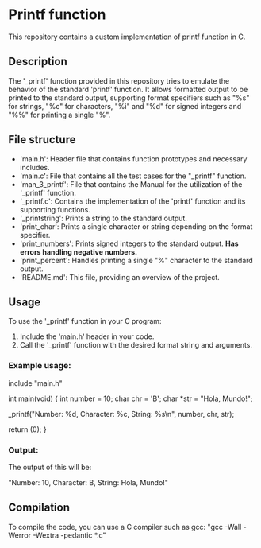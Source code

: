 # Printf function

This repository contains a custom implementation of printf function in C.

## Description

The '_printf' function provided in this repository tries to emulate the behavior of the standard 'printf' function.
It allows formatted output to be printed to the standard output, supporting format specifiers such as "%s" for strings, "%c" for characters, "%i" and "%d" for signed integers and "%%" for printing a single "%".

## File structure

- 'main.h': Header file that contains function prototypes and necessary includes.
- 'main.c': File that contains all the test cases for the "_printf" function.
- 'man_3_printf': File that contains the Manual for the utilization of the '_printf' function.
- '_printf.c': Contains the implementation of the 'printf' function and its supporting functions.
- '_printstring': Prints a string to the standard output.
- 'print_char': Prints a single character or string depending on the format specifier.
- 'print_numbers': Prints signed integers to the standard output. **Has errors handling negative numbers.**
- 'print_percent': Handles printing a single "%" character to the standard output.
- 'README.md': This file, providing an overview of the project.

## Usage

To use the '_printf' function in your C program:

1. Include the 'main.h' header in your code.
2. Call the '_printf' function with the desired format string and arguments.

### Example usage:

include "main.h"

int main(void)
{
      int number = 10;
      char chr = 'B';
      char *str = "Hola, Mundo!";

_printf("Number: %d, Character: %c, String: %s\n", number, chr, str);

return (0);
}

### Output:

The output of this will be:

"Number: 10, Character: B, String: Hola, Mundo!"


## Compilation

To compile the code, you can use a C compiler such as gcc:
"gcc -Wall -Werror -Wextra -pedantic *.c"
